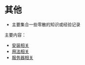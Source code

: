 # 其他
  * 主要集合一些零散的知识或经验记录


主要内容：

  * [安装相关](install/README.md)
  * [用法相关](usage/README.md)
  * [服务器相关](server/README.md)